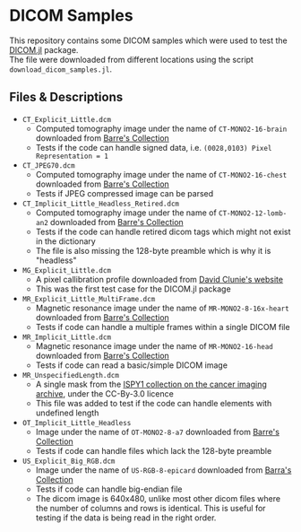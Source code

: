 # DICOM Samples

This repository contains some DICOM samples which were used to test the [DICOM.jl](https://github.com/JuliaIO/DICOM.jl) package.  
The file were downloaded from different locations using the script `download_dicom_samples.jl`.

## Files & Descriptions

- `CT_Explicit_Little.dcm`
  + Computed tomography image under the name of `CT-MONO2-16-brain` downloaded from [Barre's Collection][barre]
  + Tests if the code can handle signed data, i.e. `(0028,0103) Pixel Representation = 1`
- `CT_JPEG70.dcm`
  + Computed tomography image under the name of `CT-MONO2-16-chest` downloaded from [Barre's Collection][barre]
  + Tests if JPEG compressed image can be parsed
- `CT_Implicit_Little_Headless_Retired.dcm`
  + Computed tomography image under the name of `CT-MONO2-12-lomb-an2` downloaded from [Barre's Collection][barre]
  + Tests if the code can handle retired dicom tags which might not exist in the dictionary
  + The file is also missing the 128-byte preamble which is why it is "headless"
- `MG_Explicit_Little.dcm`
  + A pixel callibration profile downloaded from [David Clunie's website](http://www.dclunie.com/)
  + This was the first test case for the DICOM.jl package
- `MR_Explicit_Little_MultiFrame.dcm`
  + Magnetic resonance image under the name of `MR-MONO2-8-16x-heart` downloaded from [Barre's Collection][barre]
  + Tests if code can handle a multiple frames within a single DICOM file
- `MR_Implicit_Little.dcm`
  + Magnetic resonance image under the name of `MR-MONO2-16-head` downloaded from [Barre's Collection][barre]
  + Tests if code can read a basic/simple DICOM image
- `MR_UnspecifiedLength.dcm`
  + A single mask from the [ISPY1 collection on the cancer imaging archive][ispy-collection], under the CC-By-3.0 licence
  + This file was added to test if the code can handle elements with undefined length
- `OT_Implicit_Little_Headless`
  + Image under the name of `OT-MONO2-8-a7` downloaded from [Barre's Collection][barre]
  + Tests if code can handle files which lack the 128-byte preamble	
- `US_Explicit_Big_RGB.dcm`
  + Image under the name of `US-RGB-8-epicard` downloaded from [Barra's Collection][barre]
  + Tests if code can handle big-endian file
  + The dicom image is 640x480, unlike most other dicom files where the number of columns and rows is identical. This is useful for testing if the data is being read in the right order.

[barre]: https://barre.dev/medical/samples/
[ispy-collection]: https://wiki.cancerimagingarchive.net/display/Public/ISPY1
